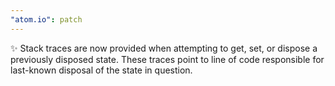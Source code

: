 ```yaml
---
"atom.io": patch
---
```


✨ Stack traces are now provided when attempting to get, set, or dispose a previously disposed state. These traces point to line of code responsible for last-known disposal of the state in question.